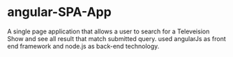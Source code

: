# angular-SPA-App

A single page application that allows a user to search for a Televeision Show and see all result that match submitted query.
used angularJs as front end framework and node.js as back-end technology.
